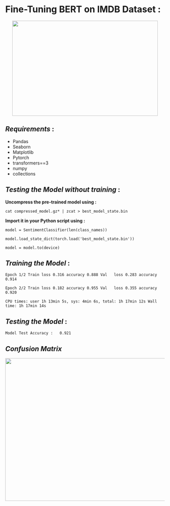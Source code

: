 # Fine-Tuning BERT on IMDB Dataset :


<p align="center">
  <kbd>
  <img width="460" height="300" src="https://user-images.githubusercontent.com/85687148/128644652-26320c24-8745-44f5-beaa-d9a16995bc34.png">
  </kbd>
</p>


## ***Requirements*** :

* Pandas
* Seaborn
* Matplotlib
* Pytorch
* transformers==3
* numpy
* collections

## ***Testing the Model without training*** :

**Uncompress the pre-trained model using :**

`cat compressed_model.gz* | zcat > best_model_state.bin`

**Import it in your Python script using :**


`model = SentimentClassifier(len(class_names))`

`model.load_state_dict(torch.load('best_model_state.bin'))`

`model = model.to(device)`


## ***Training the Model*** :


`Epoch 1/2
Train loss 0.316 accuracy 0.888
Val   loss 0.283 accuracy 0.914`

`Epoch 2/2
Train loss 0.182 accuracy 0.955
Val   loss 0.355 accuracy 0.920`

`CPU times: user 1h 13min 5s, sys: 4min 6s, total: 1h 17min 12s
Wall time: 1h 17min 14s`


## ***Testing the Model*** :


`
Model Test Accuracy :   0.921
`
## ***Confusion Matrix***


<p align="center">
  <kbd>
  <img width="650" height="450" src="https://user-images.githubusercontent.com/85687148/128644833-c7062d3b-a9ba-4a94-81ed-f4f9540d9e9d.png">
  </kbd>
</p>




